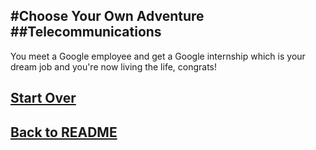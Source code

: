 #Choose Your Own Adventure
##Telecommunications
---

You meet a Google employee and get a Google internship which is your dream job and you're now living the life, congrats!

## [Start Over](../home.md)
## [Back to README](../README.md)